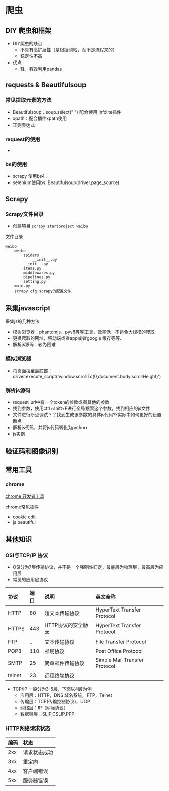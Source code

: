 # 爬虫

## DIY 爬虫和框架

- DIY爬虫的缺点
  - 不具有高扩展性（是根据网站，而不是流程来的）
  - 稳定性不高
- 优点
  - 轻，有效利用pandas

## requests & Beautifulsoup

### 常见提取元素的方法

- Beautifulsoup：soup.select(" ") 配合使用 infolite插件
- xpath：配合插件xpath使用
- 正则表达式

### request的使用

- ​

### bs的使用

- scrapy 使用bs4：
- selenium使用bs: Beautifulsoup(driver.page_source)

## Scrapy

### Scrapy文件目录

- 创建项目  `scrapy startproject weibo`

文件目录

```
weibo
    weibo
        spiders
            __init__.py
        __init__.py
        items.py  
        middlewares.py
        pipelines.py
        setting.py
    main.py
    scrapy.cfg scrapy的配置文件
```

## 采集javascript

采集js的几种方法

- 模拟浏览器：phantomjs，pyv8等等工具，效率低，不适合大规模的爬取
- 更换爬取的网址，移动端或者app或者google 缓存等等、
- 解析js源码：较为困难

### 模拟浏览器

- 将页面拉至最底部：driver.execute_script('window.scrollTo(0,document.body.scrollHeight)')

### 解析js源码

- request_url中有一个token的参数或者其他的参数
- 找到参数，使用ctrl+shift+F进行全局搜索这个参数，找到相应的js文件
- 文件进行断点调试？？找到生成该参数的具体js代码??实际中如何更好的设置断点
- 解析js代码，并将js代码转化为python
- [js实例](http://wenqiang-china.github.io/2016/05/11/get-ctrip-flights-info-2/)

## 验证码和图像识别

## 常用工具

### chrome

[chrome 开发者工具](http://wiki.jikexueyuan.com/project/chrome-devtools/debugging-javascript.html)

chrome常见插件

- cookie edit
- js beautiful

## 其他知识

### OSI与TCP/IP 协议

- OSI分为7层传输协议，并不是一个强制性归定，最底层为物理层，最高层为应用层
- 常见的应用层协议

| 协议     | 端口   | 说明          | 英文全称                          |
| :----- | :--- | :---------- | :---------------------------- |
| HTTP   | 80   | 超文本传输协议     | HyperText Transfer Protocol   |
| HTTPS  | 443  | HTTP协议的安全版本 | HyperText Transfer Protocol   |
| FTP    | ..   | 文本传输协议      | File Transfer Protocol        |
| POP3   | 110  | 邮局协议        | Post Office Protocol          |
| SMTP   | 25   | 简单邮件传输协议    | Simple Mail Transfer Protocol |
| telnet | 23   | 远程终端协议      |                               |

- TCP/IP 一般分为3-5层，下面以4层为例
  - 应用层：HTTP，DNS 域名系统，FTP，Telnet
  - 传输层：TCP(传输控制协议)，UDP
  - 网络层：IP（网际协议）
  - 数据链层：SLIP,CSLIP,PPP

### HTTP网络请求状态

| 编码   | 状态     |
| :--- | :----- |
| 2xx  | 请求状态成功 |
| 3xx  | 重定向    |
| 4xx  | 客户端错误  |
| 5xx  | 服务器错误  |